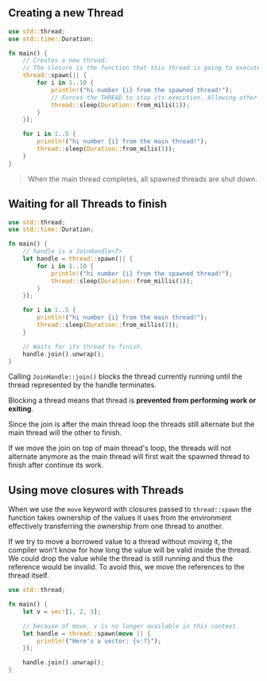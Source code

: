 ## Creating a new Thread
```Rust
use std::thread;
use std::time::Duration;

fn main() {
	// Creates a new thread.
	// The closure is the function that this thread is going to execute.
	thread::spawn(|| {
		for i in 1..10 {
			println!("hi number {i} from the spawned thread!");
			// Forces the THREAD to stop its execution. Allowing other threads to run.
			thread::sleep(Duration::from_milis(1));
		}
	});

	for i in 1..5 {
		println!("hi number {i} from the main thread!");
		thread::sleep(Duration::from_milis(1));
	}
}
```

>When the main thread completes, all spawned threads are shut down.
## Waiting for all Threads to finish
```Rust
use std::thread;
use std::time::Duration;

fn main() {
	// handle is a JoinHandle<T>
    let handle = thread::spawn(|| {
        for i in 1..10 {
            println!("hi number {i} from the spawned thread!");
            thread::sleep(Duration::from_millis(1));
        }
    });

    for i in 1..5 {
        println!("hi number {i} from the main thread!");
        thread::sleep(Duration::from_millis(1));
    }

	// Waits for its thread to finish.
    handle.join().unwrap();
}
```

Calling `JoinHandle::join()` blocks the thread currently running until the thread represented by the handle terminates.

Blocking a thread means that thread is **prevented from performing work or exiting**.

Since the join is after the main thread loop the threads still alternate but the main thread will the other to finish.

If we move the join on top of main thread's loop, the threads will not alternate anymore as the main thread will first wait the spawned thread to finish after continue its work.
## Using move closures with Threads
When we use the `move` keyword with closures passed to `thread::spawn` the function takes ownership of the values it uses from the environment effectively transferring the ownership from one thread to another.

If we try to move a borrowed value to a thread without moving it, the compiler won't know for how long the value will be valid inside the thread.
We could drop the value while the thread is still running and thus the reference would be invalid.
To avoid this, we move the references to the thread itself.
```Rust
use std::thread;

fn main() {
    let v = vec![1, 2, 3];

	// because of move, v is no longer available in this context.
    let handle = thread::spawn(move || {
        println!("Here's a vector: {v:?}");
    });

    handle.join().unwrap();
}
```